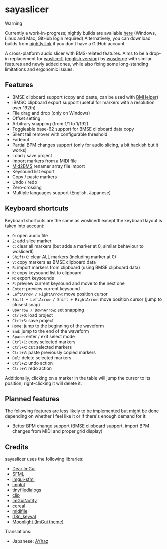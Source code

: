 # sayaslicer

> [!WARNING]
> Currently a work-in-progress; nightly builds are available [here](https://github.com/SayakaIsBaka/sayaslicer/actions) (Windows, Linux and Mac, GitHub login required)
> Alternatively, you can download builds from [nightly.link](https://nightly.link/SayakaIsBaka/sayaslicer/workflows/main/master?preview) if you don't have a GitHub account

A cross-platform audio slicer with BMS-related features. Aims to be a drop-in replacement for [woslicerII](https://cerebralmuddystream.nekokan.dyndns.info/soft/woslicerII.zip) [(english version)](https://github.com/SayakaIsBaka/woslicerII-english) by [wosderge](https://cerebralmuddystream.nekokan.dyndns.info) with similar features and newly added ones, while also fixing some long-standing limitations and ergonomic issues.

## Features
- BMSE clipboard support (copy and paste, can be used with [BMHelper](https://excln.github.io/bmhelper.html))
- iBMSC clipboard export support (useful for markers with a resolution over 192th)
- File drag and drop (only on Windows)
- Offset setting
- Arbitrary snapping (from 1/1 to 1/192)
- Toggleable base-62 support for BMSE clipboard data copy
- Silent tail remover with configurable threshold
- Fadeout
- Partial BPM changes support (only for audio slicing, a bit hackish but it works)
- Load / save project
- Import markers from a MIDI file
- [Mid2BMS](https://mid2bms.net) renamer array file import
- Keysound list export
- Copy / paste markers
- Undo / redo
- Zero-crossing
- Multiple languages support (English, Japanese)

## Keyboard shortcuts
Keyboard shortcuts are the same as woslicerII except the keyboard layout is taken into account:
- `O`: open audio file
- `Z`: add slice marker
- `C`: clear all markers (but adds a marker at 0, similar behaviour to woslicerII)
- `Shift+C`: clear ALL markers (including marker at 0)
- `V`: copy markers as BMSE clipboard data
- `B`: import markers from clipboard (using BMSE clipboard data)
- `K`: copy keysound list to clipboard
- `M`: export keysounds
- `P`: preview current keysound and move to the next one
- `Enter`: preview current keysound
- `LeftArrow / RightArrow`: move position cursor
- `Shift + LeftArrow / Shift + RightArrow`: move position cursor (jump to closest snap)
- `UpArrow / DownArrow`: set snapping
- `Ctrl+O`: load project
- `Ctrl+S`: save project
- `Home`: jump to the beginning of the waveform
- `End`: jump to the end of the waveform
- `Space`: enter / exit select mode
- `Ctrl+C`: copy selected markers
- `Ctrl+X`: cut selected markers
- `Ctrl+V`: paste previously copied markers
- `Del`: delete selected markers
- `Ctrl+Z`: undo action
- `Ctrl+Y`: redo action

Additionally, clicking on a marker in the table will jump the cursor to its position; right-clicking it will delete it.

## Planned features
The following features are less likely to be implemented but might be done depending on whether I feel like it or if there's enough demand for it:
- Better BPM change support (BMSE clipboard support, import BPM changes from MIDI and proper grid display)

## Credits
sayaslicer uses the following libraries:
- [Dear ImGui](https://github.com/ocornut/imgui)
- [SFML](https://github.com/SFML/SFML)
- [imgui-sfml](https://github.com/SFML/imgui-sfml)
- [implot](https://github.com/epezent/implot)
- [tinyfiledialogs](https://sourceforge.net/projects/tinyfiledialogs/)
- [clip](https://github.com/dacap/clip)
- [ImGuiNotify](https://github.com/TyomaVader/ImGuiNotify)
- [cereal](https://github.com/USCiLab/cereal)
- [midifile](https://github.com/craigsapp/midifile)
- [i18n_keyval](https://github.com/stefandevai/i18n_keyval)
- [Moonlight (ImGui theme)](https://github.com/Madam-Herta/Moonlight/)

Translations:
- Japanese: [AYhaz](http://yaritaihoudie.free.fr)